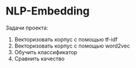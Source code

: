 # NLP-Embedding
Задачи проекта:
1. Векторизовать корпус с помощью tf-idf
2. Векторизовать корпус с помощью word2vec
3. Обучить классификатор
4. Сравнить качество
